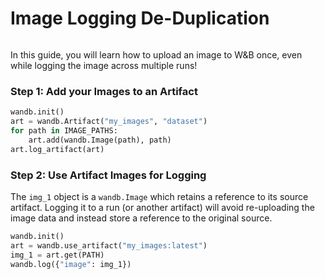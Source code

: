 # Image Logging De-Duplication

[<img src="https://colab.research.google.com/assets/colab-badge.svg" alt="" data-size="original">](https://colab.research.google.com/github/wandb/examples/blob/master/colabs/wandb-log/Image\_Logging\_de\_duplication.ipynb)

In this guide, you will learn how to upload an image to W\&B once, even while logging the image across multiple runs!

### Step 1: Add your Images to an Artifact

```python
wandb.init()
art = wandb.Artifact("my_images", "dataset")
for path in IMAGE_PATHS:
    art.add(wandb.Image(path), path)
art.log_artifact(art)
```

### Step 2: Use Artifact Images for Logging

The `img_1` object is a `wandb.Image` which retains a reference to its source artifact. Logging it to a run (or another artifact) will avoid re-uploading the image data and instead store a reference to the original source.

```python
wandb.init()
art = wandb.use_artifact("my_images:latest")
img_1 = art.get(PATH)
wandb.log({"image": img_1})
```
